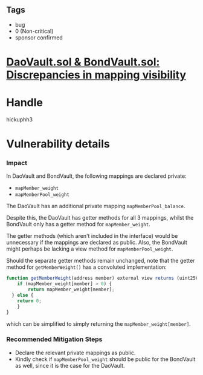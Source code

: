 ## Tags

- bug
- 0 (Non-critical)
- sponsor confirmed

# [DaoVault.sol & BondVault.sol: Discrepancies in mapping visibility](https://github.com/code-423n4/2021-07-spartan-findings/issues/53) 

# Handle

hickuphh3


# Vulnerability details

### Impact

In DaoVault and BondVault, the following mappings are declared private:

- `mapMember_weight`
- `mapMemberPool_weight`

The DaoVault has an additional private mapping `mapMemberPool_balance`.

Despite this, the DaoVault has getter methods for all 3 mappings, whilst the BondVault only has a getter method for `mapMember_weight`.

The getter methods (which aren't included in the interface) would be unnecessary if the mappings are declared as public. Also, the BondVault might perhaps be lacking a view method for `mapMemberPool_weight`. 

Should the separate getter methods remain unchanged, note that the getter method for `getMemberWeight()` has a convoluted implementation:

```jsx
function getMemberWeight(address member) external view returns (uint256) {
	if (mapMember_weight[member] > 0) {
		return mapMember_weight[member];
  } else {
    return 0;
    }
}
```

which can be simplified to simply returning the `mapMember_weight[member]`.

### Recommended Mitigation Steps

- Declare the relevant private mappings as public.
- Kindly check if `mapMemberPool_weight` should be public for the BondVault as well, since it is the case for the DaoVault.

